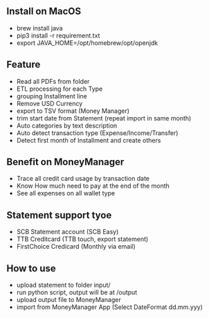 ## Install on MacOS
- brew install java
- pip3 install -r requirement.txt
- export JAVA_HOME=/opt/homebrew/opt/openjdk

## Feature
- Read all PDFs from folder
- ETL processing for each Type
- grouping Installment line
- Remove USD Currency
- export to TSV format (Money Manager)
- trim start date from Statement (repeat import in same month)
- Auto categories by text description
- Auto detect transaction type (Expense/Income/Transfer)
- Detect first month of Installment and create others

## Benefit on MoneyManager
- Trace all credit card usage by transaction date
- Know How much need to pay at the end of the month
- See all expenses on all wallet type

## Statement support tyoe
- SCB Statement account (SCB Easy)
- TTB Creditcard (TTB touch, export statement)
- FirstChoice Credicard (Monthly via email)

## How to use
- upload statement to folder input/
- run python script, output will be at /output
- upload output file to MoneyManager
- import from MoneyManager App (Select DateFormat dd.mm.yyy)